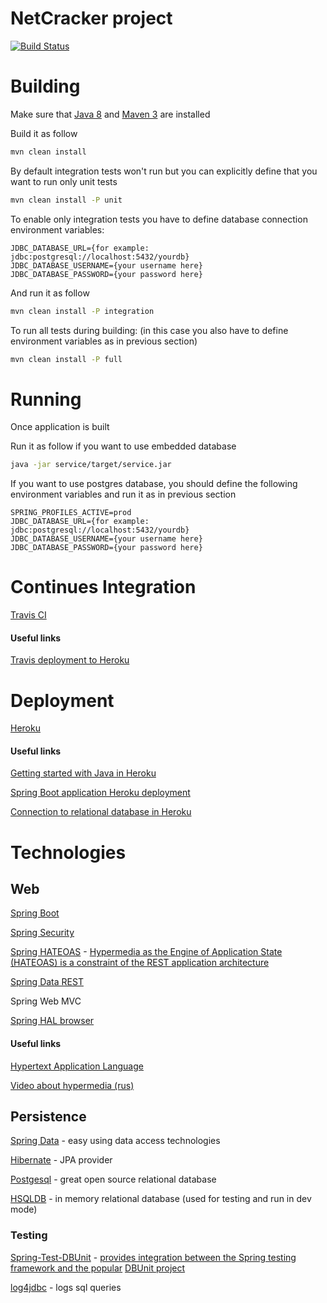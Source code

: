 # NetCracker project


[![Build Status](https://travis-ci.org/NetCracker-2017-Team/project.svg?branch=master)]()

# Building
Make sure that [Java 8](http://www.oracle.com/technetwork/java/javase/downloads/jdk8-downloads-2133151.html) and [Maven 3](https://maven.apache.org/download.cgi) are installed

Build it as follow
```bash
mvn clean install 
```
By default integration tests won't run but you can explicitly define that you want to run only unit tests
```bash
mvn clean install -P unit
```
To enable only integration tests you have to define database connection environment variables:
```
JDBC_DATABASE_URL={for example: jdbc:postgresql://localhost:5432/yourdb}
JDBC_DATABASE_USERNAME={your username here}
JDBC_DATABASE_PASSWORD={your password here}
```
And run it as follow
```bash
mvn clean install -P integration
```
To run all tests during building: (in this case you also have to define environment variables as in previous section)
```bash
mvn clean install -P full
```
# Running
Once application is built

Run it as follow if you want to use embedded database
```bash
java -jar service/target/service.jar
```
If you want to use postgres database, you should define the following environment variables and run it as in previous section
```
SPRING_PROFILES_ACTIVE=prod
JDBC_DATABASE_URL={for example: jdbc:postgresql://localhost:5432/yourdb}
JDBC_DATABASE_USERNAME={your username here}
JDBC_DATABASE_PASSWORD={your password here}
```

# Continues Integration
[Travis CI](https://travis-ci.org "Travis CI web site")

#### Useful links
[Travis deployment to Heroku](https://docs.travis-ci.com/user/deployment/heroku/)

# Deployment
[Heroku](heroku.com "Heroku web site")

#### Useful links
[Getting started with Java in Heroku](https://devcenter.heroku.com/articles/getting-started-with-java#introduction)

[Spring Boot application Heroku deployment](https://docs.spring.io/spring-boot/docs/current/reference/html/cloud-deployment.html#cloud-deployment-heroku)

[Connection to relational database in Heroku](https://devcenter.heroku.com/articles/connecting-to-relational-databases-on-heroku-with-java)
# Technologies

## Web
[Spring Boot](https://projects.spring.io/spring-boot/ "Spring boot project")

[Spring Security](https://projects.spring.io/spring-security/ "Spring security project")

[Spring HATEOAS](https://projects.spring.io/spring-hateoas/ "Spring HATEOAS project") - [Hypermedia as the Engine of Application State (HATEOAS) is a constraint of the REST application architecture](https://en.wikipedia.org/wiki/HATEOAS "Wiki HATEOAS")

[Spring Data REST](https://projects.spring.io/spring-data-rest/ "Spring Data REST project")

Spring Web MVC

[Spring HAL browser](https://docs.spring.io/spring-data/rest/docs/current/reference/html/#_the_hal_browser "HAL docs")

#### Useful links
[Hypertext Application Language](http://stateless.co/hal_specification.html "HAL")

[Video about hypermedia (rus)](https://www.youtube.com/watch?v=G9apMqwRedA "YouTube video from JUG")

## Persistence
[Spring Data](https://projects.spring.io/spring-data/ "Spring data project") - easy using data access technologies

[Hibernate](http://hibernate.org "Hibernate web site") - JPA provider

[Postgesql](https://www.postgresql.org "Postgresql") - great open source relational database

[HSQLDB](http://hsqldb.org "HSQLDB") - in memory relational database (used for testing and run in dev mode)

### Testing
[Spring-Test-DBUnit](https://github.com/springtestdbunit/spring-test-dbunit "GitHub repository") - [provides integration between the Spring testing framework and the popular](https://springtestdbunit.github.io/spring-test-dbunit/ "Docs") [DBUnit project](http://dbunit.sourceforge.net "Docs") 

[log4jdbc](https://github.com/arthurblake/log4jdbc "GitHub repository") - logs sql queries
